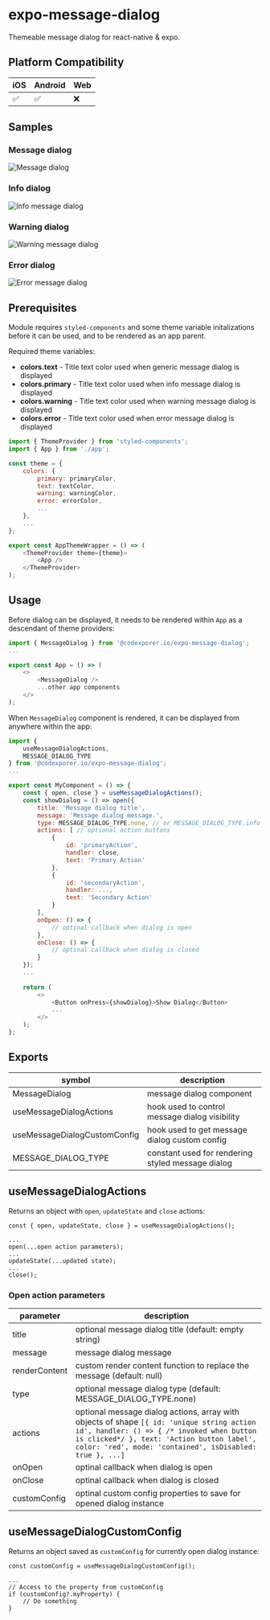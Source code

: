 # expo-message-dialog
Themeable message dialog for react-native & expo.

## Platform Compatibility
iOS|Android|Web|
-|-|-|
✅|✅|❌|

## Samples

### Message dialog
<img title="Message dialog" src="https://github.com/codexplorer-io/expo-message-dialog/blob/main/samples/type-none.png?raw=true">

### Info dialog
<img title="Info message dialog" src="https://github.com/codexplorer-io/expo-message-dialog/blob/main/samples/type-info.png?raw=true">

### Warning dialog
<img title="Warning message dialog" src="https://github.com/codexplorer-io/expo-message-dialog/blob/main/samples/type-warning.png?raw=true">

### Error dialog
<img title="Error message dialog" src="https://github.com/codexplorer-io/expo-message-dialog/blob/main/samples/type-error.png?raw=true">

## Prerequisites
Module requires `styled-components` and some theme variable initalizations before it can be used, and to be rendered as an app parent.

Required theme variables:

- **colors.text** - Title text color used when generic message dialog is displayed
- **colors.primary** - Title text color used when info message dialog is displayed
- **colors.warning** - Title text color used when warning message dialog is displayed
- **colors.error** - Title text color used when error message dialog is displayed

```javascript
import { ThemeProvider } from 'styled-components';
import { App } from './app';

const theme = {
    colors: {
        primary: primaryColor,
        text: textColor,
        warning: warningColor,
        error: errorColor,
        ...
    },
    ...
};

export const AppThemeWrapper = () => (
    <ThemeProvider theme={theme}>
        <App />
    </ThemeProvider>
);
```

## Usage
Before dialog can be displayed, it needs to be rendered within `App` as a descendant of theme providers:
```javascript
import { MessageDialog } from '@codexporer.io/expo-message-dialog';
...

export const App = () => (
    <>
        <MessageDialog />
        ...other app components
    </>
);
```
When `MessageDialog` component is rendered, it can be displayed from anywhere within the app:
```javascript
import {
    useMessageDialogActions,
    MESSAGE_DIALOG_TYPE
} from '@codexporer.io/expo-message-dialog';
...

export const MyComponent = () => {
    const { open, close } = useMessageDialogActions();
    const showDialog = () => open({
        title: 'Message dialog title',
        message: 'Message dialog message.',
        type: MESSAGE_DIALOG_TYPE.none, // or MESSAGE_DIALOG_TYPE.info | MESSAGE_DIALOG_TYPE.warning | MESSAGE_DIALOG_TYPE.error
        actions: [ // optional action buttons
            {
                id: 'primaryAction',
                handler: close,
                text: 'Primary Action'
            },
            {
                id: 'secondaryAction',
                handler: ...,
                text: 'Secondary Action'
            }
        ],
        onOpen: () => {
            // optinal callback when dialog is open
        },
        onClose: () => {
            // optinal callback when dialog is closed
        }
    });
    ...
    
    return (
        <>
            <Button onPress={showDialog}>Show Dialog</Button>
            ...
        </>
    );
};
```

## Exports
symbol|description|
-|-|
MessageDialog|message dialog component|
useMessageDialogActions|hook used to control message dialog visibility|
useMessageDialogCustomConfig|hook used to get message dialog custom config|
MESSAGE_DIALOG_TYPE|constant used for rendering styled message dialog|

## useMessageDialogActions
Returns an object with `open`, `updateState` and `close` actions:
```
const { open, updateState, close } = useMessageDialogActions();

...
open(...open action parameters);
...
updateState(...updated state);
...
close();
```

### Open action parameters
parameter|description|
-|-|
title|optional message dialog title (default: empty string)|
message|message dialog message|
renderContent|custom render content function to replace the message (default: null)|
type|optional message dialog type (default: MESSAGE_DIALOG_TYPE.none)|
actions|optional message dialog actions, array with objects of shape `[{ id: 'unique string action id', handler: () => { /* invoked when button is clicked*/ }, text: 'Action button label', color: 'red', mode: 'contained', isDisabled: true }, ...]`|
onOpen|optinal callback when dialog is open|
onClose|optinal callback when dialog is closed|
customConfig|optinal custom config properties to save for opened dialog instance|

## useMessageDialogCustomConfig
Returns an object saved as `customConfig` for currently open dialog instance:
```
const customConfig = useMessageDialogCustomConfig();

...
// Access to the property from customConfig
if (customConfig?.myProperty) {
    // Do something
}
```
